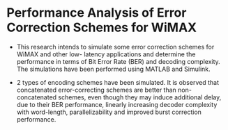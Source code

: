 # Performance Analysis of Error Correction Schemes for WiMAX

- This research intends to simulate some error correction schemes for WiMAX and other low-
latency applications and determine the performance in terms of Bit Error Rate (BER) and
decoding complexity. The simulations have been performed using MATLAB and Simulink. 

- 2 types of encoding schemes have been simulated. It is observed that
concatenated error-correcting schemes are better than non-concatenated schemes,
even though they may induce additional delay, due to their BER performance, linearly
increasing decoder complexity with word-length, parallelizability and improved burst
correction performance.
